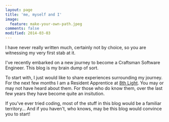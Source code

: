 ```yaml
---
layout: page
title: 'me, myself and I'
image:
  feature: make-your-own-path.jpeg
comments: false
modified: 2014-03-03
---
```

<p></p>
<p>I have never really written much, certainly not by choice, so you are witnessing my very first stab at it.</p>

<p>I've recently embarked on a new journey to become a Craftsman Software Engineer. This blog is my brain dump of sort.</p>

<p>To start with, I just would like to share experiences surrounding my journey. For the next few months I am a Resident Apprentice at <a href="http://8thlight.com">8th Light</a>. You may or may not have heard about them. For those who do know them, over the last few years they have become quite an insitution.</p>

<p>If you've ever tried coding, most of the stuff in this blog would be a familiar territory... And if you haven't, who knows, may be this blog would convince you to start!</p>

